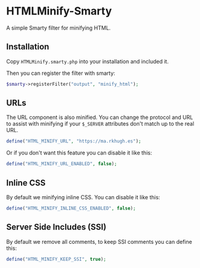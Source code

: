 # HTMLMinify-Smarty

A simple Smarty filter for minifying HTML.

## Installation

Copy `HTMLMinify.smarty.php` into your installation and included it.

Then you can register the filter with smarty:

```php
$smarty->registerFilter("output", "minify_html");
```

## URLs

The URL component is also minified. You can change the protocol and URL to
assist with minifying if your `$_SERVER` attributes don't match up to the real
URL.

```php
define("HTML_MINIFY_URL", "https://ma.rkhugh.es");
```

Or if you don't want this feature you can disable it like this:

```php
define("HTML_MINIFY_URL_ENABLED", false);
```

## Inline CSS

By default we minifying inline CSS. You can disable it like this:

```php
define("HTML_MINIFY_INLINE_CSS_ENABLED", false);
```

## Server Side Includes (SSI)

By default we remove all comments, to keep SSI comments you can define this:

```php
define("HTML_MINIFY_KEEP_SSI", true);
```
